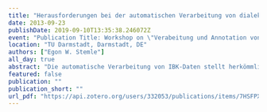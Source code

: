 ```yaml
---
title: "Herausforderungen bei der automatischen Verarbeitung von dialektalen IBK-Daten"
date: 2013-09-23
publishDate: 2019-09-10T13:35:38.246072Z
event: "Publication Title: Workshop on \"Verabeitung und Annotation von Sprachdaten aus Genres internetbasierter Kommunikation\" at the International Conference of the German Society for Computational Linguistics and Language Technology (GSCL 2013)"
location: "TU Darmstadt, Darmstadt, DE"
authors: ["Egon W. Stemle"]
all_day: true
abstract: "Die automatische Verarbeitung von IBK-Daten stellt herkömmliche Verfahren im Bereich der Sprachtechnologie vor große Herausforderungen. Häufige Abweichungen von der Standardschreibung (z. B. Versprachlichungsprinzipien der Nähe, Schnellschreibphänomene) und genrespezifische Elemente (z. B. Emoticons, Inflektive, spezifische Elemente einzelner Kommunikationsdienste) führen mit vorhandenen Verarbeitungswerkzeugen häufig zu unbefriedigenden Ergebnissen, weshalb die Werkzeuge eine Anpassung oder Überarbeitung, letztlich vielleicht sogar eine Neuentwicklung benötigen. Die voranschreitende technologische Durchdringung unseres Alltags, der immer einfachere Zugang zu Kommunikationsmedien, das Heranwachsen von „Digital Natives“ und schließlich das gewachsene Bewusstsein für die wissenschaftliche Relevanz der dabei praktizierten Kommunikationsformen und der produzierten Daten machen die Probleme für die aktuelle korpuslinguistische Forschung umso relevanter. Eine besondere Herausforderung stellen nähesprachliche Phänomene dar. In einer varietätenreichen Sprache wie dem Deutschen können solche Phänomene unzählige Formen annehmen, wobei sozio-, regio- und dialektale Elemente eine entscheidende Rolle spielen. In Regionen des deutschen Sprachraums, in denen eine Situation der Diglossie zwischen Dialekt und Standardsprache vorherrscht, wie das etwa in der Schweiz oder in Südtirol der Fall ist, wird der Dialekt als die sprachliche Varietät der Nähe in der IBK häufig vollständig verschriftlicht, d.h. ganze Kommunikationen laufen im Dialekt ab. Inwiefern für solche Texte Verarbeitungswerkzeuge verwendet werden können, die an einer schriftlichen Standardvarietät ausgerichtet sind, und welche praktikable Herangehensweise am vielversprechendsten zu einer hinreichend großen und ausgewogenen Abdeckung der Sprachdaten führt, ist unklar. In der Startphase eines Projektes, in dem aus IBK-Sprachdaten von Südtiroler NutzerInnen ein Korpus erstellt wird, wurde versucht, offene Fragen dieser Art zu klären. Ein Testkorpus aus authentischen, im Südtiroler Dialekt verfassten IBK-Texten wurde dazu mit herkömmlichen Werkzeugen (Tokenisierung, Satzgrenzen- und Wortartenerkennung, Lemmatisierung) verarbeitet. Die Auswirkungen unterschiedlicher Anpassungen (z.B. Erweiterung des Lexikons, Hinzufügen von „target words“ u.a.) auf die Verarbeitungsleistung wurden dabei evaluiert. Der Vortrag wird die einzelnen Anpassungen und die jeweiligen Ergebnisse der Evaluation vorstellen."
featured: false
publication: ""
publication_short: ""
url_pdf: "https://api.zotero.org/users/332053/publications/items/7HSFPXJI/file/view"
---
```


